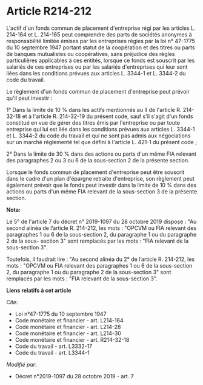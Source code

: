# Article R214-212

L'actif d'un fonds commun de placement d'entreprise régi par les articles L. 214-164 et L. 214-165 peut comprendre des parts
de sociétés anonymes à responsabilité limitée émises par les entreprises régies par la loi n° 47-1775 du 10 septembre 1947
portant statut de la coopération et des titres ou parts de banques mutualistes ou coopératives, sans préjudice des règles
particulières applicables à ces entités, lorsque ce fonds est souscrit par les salariés de ces entreprises ou par les
salariés d'entreprises qui leur sont liées dans les conditions prévues aux articles L. 3344-1 et L. 3344-2 du code du
travail.

Le règlement d'un fonds commun de placement d'entreprise peut prévoir qu'il peut investir :

1° Dans la limite de 10 % dans les actifs mentionnés au II de l'article R. 214-32-18 et à l'article R. 214-32-19 du présent
code, sauf s'il s'agit d'un fonds constitué en vue de gérer des titres émis par l'entreprise ou par toute entreprise qui lui
est liée dans les conditions prévues aux articles L. 3344-1 et L. 3344-2 du code du travail et qui ne sont pas admis aux
négociations sur un marché réglementé tel que défini à l'article L. 421-1 du présent code ;

2° Dans la limite de 30 % dans des actions ou parts d'un même FIA relevant des paragraphes 2 ou 3 ou 6 de la sous-section 2
de la présente section.

Lorsque le fonds commun de placement d'entreprise peut être souscrit dans le cadre d'un plan d'épargne retraite d'entreprise,
son règlement peut également prévoir que le fonds peut investir dans la limite de 10 % dans des actions ou parts d'un même
FIA relevant de la sous-section 3 de la présente section.

**Nota:**

Le 5° de l'article 7 du décret n° 2019-1097 du 28 octobre 2019 dispose : "Au second alinéa de l’article R. 214-212, les
mots : "OPCVM ou FIA relevant des paragraphes 1 ou 6 de la sous-section 2, du paragraphe 1 ou du paragraphe 2 de la sous-
section 3" sont remplacés par les mots : "FIA relevant de la sous-section 3".

Toutefois, il faudrait lire : "Au second alinéa du 2° de l’article R. 214-212, les mots : "OPCVM ou FIA relevant des
paragraphes 1 ou 6 de la sous-section 2, du paragraphe 1 ou du paragraphe 2 de la sous-section 3" sont remplacés par les
mots : "FIA relevant de la sous-section 3".

**Liens relatifs à cet article**

_Cite_:

  - Loi n°47-1775 du 10 septembre 1947
  - Code monétaire et financier - art. L214-164
  - Code monétaire et financier - art. L214-28
  - Code monétaire et financier - art. L214-30
  - Code monétaire et financier - art. R214-32-18
  - Code du travail - art. L3332-17
  - Code du travail - art. L3344-1

_Modifié par_:

  - Décret n°2019-1097 du 28 octobre 2019 - art. 7
